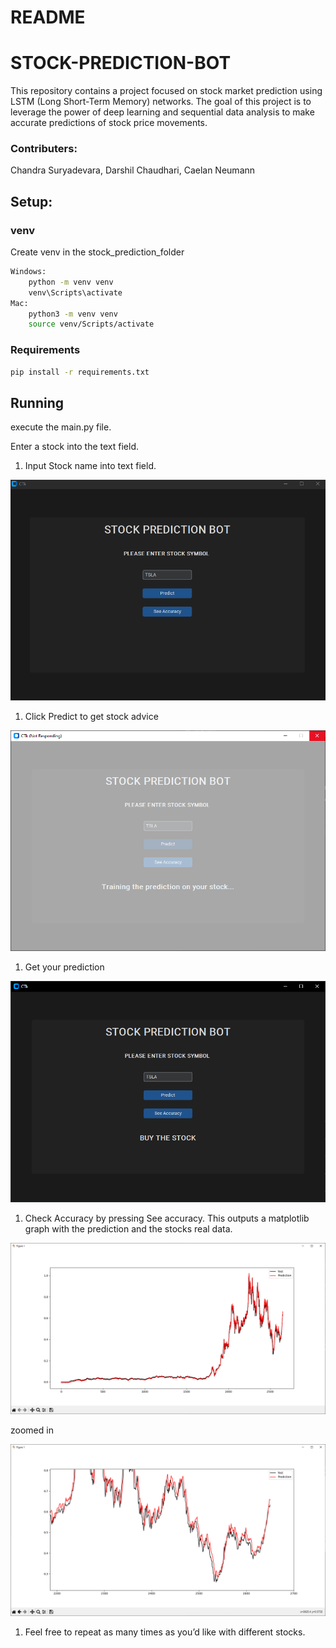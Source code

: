 # README

# STOCK-PREDICTION-BOT

This repository contains a project focused on stock market prediction using LSTM (Long Short-Term Memory) networks. The goal of this project is to leverage the power of deep learning and sequential data analysis to make accurate predictions of stock price movements.

### Contributers:

Chandra Suryadevara, Darshil Chaudhari, Caelan Neumann

## Setup:

### venv

Create venv in the stock_prediction_folder

```bash
Windows:
    python -m venv venv
    venv\Scripts\activate
Mac:
    python3 -m venv venv
    source venv/Scripts/activate
```

### Requirements

```bash
pip install -r requirements.txt
```

## Running

execute the main.py file.

Enter a stock into the text field.

1. Input Stock name into text field.

![Untitled](/readmelib/Untitled.png)

1. Click Predict to get stock advice

![Untitled](/readmelib/Untitled%201.png)

1. Get your prediction

![Untitled](/readmelib/Untitled%202.png)

1. Check Accuracy by pressing See accuracy.
This outputs a matplotlib graph with the prediction and the stocks real data.

![Untitled](/readmelib/Untitled%203.png)

zoomed in

![Untitled](readmelib/Untitled%204.png)

1. Feel free to repeat as many times as you’d like with different stocks.
